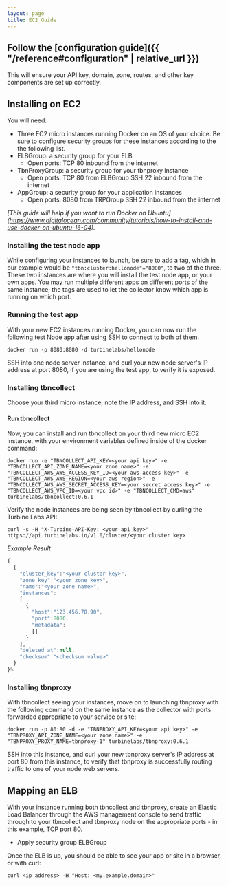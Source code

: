 ```yaml
---
layout: page
title: EC2 Guide
---
```


[//]: # ( Copyright 2017 Turbine Labs, Inc.                                   )
[//]: # ( you may not use this file except in compliance with the License.    )
[//]: # ( You may obtain a copy of the License at                             )
[//]: # (                                                                     )
[//]: # (     http://www.apache.org/licenses/LICENSE-2.0                      )
[//]: # (                                                                     )
[//]: # ( Unless required by applicable law or agreed to in writing, software )
[//]: # ( distributed under the License is distributed on an "AS IS" BASIS,   )
[//]: # ( WITHOUT WARRANTIES OR CONDITIONS OF ANY KIND, either express or     )
[//]: # ( implied. See the License for the specific language governing        )
[//]: # ( permissions and limitations under the License.                      )

[//]: # (Integrating Houston with Docker on EC2)

## Follow the [configuration guide]({{ "/reference#configuration" | relative_url }})

This will ensure your API key, domain, zone, routes, and other key components are set up correctly.

##  Installing on EC2
You will need:
- Three EC2 micro instances running Docker on an OS of your choice. Be sure to
configure security groups for these instances according to the the following
list.
- ELBGroup: a security group for your ELB
  - Open ports:
    TCP 80 inbound from the internet
- TbnProxyGroup: a security group for your tbnproxy instance
  - Open ports:
    TCP 80 from ELBGroup
    SSH 22 inbound from the internet
- AppGroup: a security group for your application instances
  - Open ports:
    8080 from TRPGroup
    SSH 22 inbound from the internet

*[This guide will help if you want to run Docker on Ubuntu] (https://www.digitalocean.com/community/tutorials/how-to-install-and-use-docker-on-ubuntu-16-04).*

### Installing the test node app
While configuring your instances to launch, be sure to add a tag, which in our
example would be `"tbn:cluster:hellonode"="8080"`, to two of the three. These
two instances are where you will install the test node app, or your own apps.
You may run multiple different apps on different ports of the same instance;
the tags are used to let the collector know which app is running on which port.

### Running the test app
With your new EC2 instances running Docker, you can now run the following test
Node app after using SSH to connect to both of them.

```shell
docker run -p 8080:8080 -d turbinelabs/hellonode
```

SSH into one node server instance, and curl your new node server's IP address
at port 8080, if you are using the test app, to verify it is exposed.

### Installing tbncollect
Choose your third micro instance, note the IP address, and SSH into it.

#### Run tbncollect
Now, you can install and run tbncollect on your third new micro EC2 instance,
with your environment variables defined inside of the docker command:

```shell
docker run -e "TBNCOLLECT_API_KEY=<your api key>" -e "TBNCOLLECT_API_ZONE_NAME=<your zone name>" -e "TBNCOLLECT_AWS_AWS_ACCESS_KEY_ID=<your aws access key>" -e "TBNCOLLECT_AWS_AWS_REGION=<your aws region>" -e "TBNCOLLECT_AWS_AWS_SECRET_ACCESS_KEY=<your secret access key>" -e "TBNCOLLECT_AWS_VPC_ID=<your vpc id>" -e "TBNCOLLECT_CMD=aws" turbinelabs/tbncollect:0.6.1
```

Verify the node instances are being seen by tbncollect by curling the Turbine
Labs API:

```shell
curl -s -H "X-Turbine-API-Key: <your api key>" https://api.turbinelabs.io/v1.0/cluster/<your cluster key>
```

*Example Result*

```javascript
{
  {
    "cluster_key":"<your cluster key>",
    "zone_key":"<your zone key>",
    "name":"<your zone name>",
    "instances":
    [
      {
        "host":"123.456.78.90",
        "port":8080,
        "metadata":
        []
      }
    ],
    "deleted_at":null,
    "checksum":"<checksum value>"
  }
}%
```

### Installing tbnproxy
With tbncollect seeing your instances, move on to launching tbnproxy with the
following command on the same instance as the collector with ports forwarded
appropriate to your service or site:

```shell
docker run -p 80:80 -d -e "TBNPROXY_API_KEY=<your api key>" -e "TBNPROXY_API_ZONE_NAME=<your zone name>" -e "TBNPROXY_PROXY_NAME=tbnproxy-1" turbinelabs/tbnproxy:0.6.1
```

SSH into this instance, and curl your new tbnproxy server's IP address at port
80 from this instance, to verify that tbnproxy is successfully routing traffic
to one of your node web servers.

## Mapping an ELB
With your instance running both tbncollect and tbnproxy, create an Elastic Load
Balancer through the AWS management console to send traffic through to your
tbncollect and tbnproxy node on the appropriate ports - in this example, TCP
port 80.
- Apply security group ELBGroup

Once the ELB is up, you should be able to see your app or site in a browser, or
with curl:

```shell
curl <ip address> -H "Host: <my.example.domain>"
```
